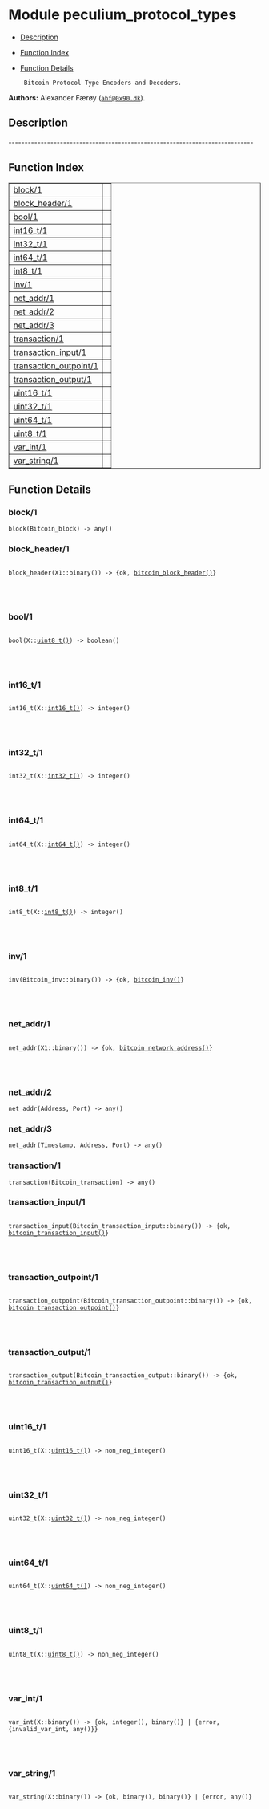 

# Module peculium_protocol_types #
* [Description](#description)
* [Function Index](#index)
* [Function Details](#functions)


       Bitcoin Protocol Type Encoders and Decoders.
__Authors:__ Alexander Færøy ([`ahf@0x90.dk`](mailto:ahf@0x90.dk)).
<a name="description"></a>

## Description ##
   ----------------------------------------------------------------------------<a name="index"></a>

## Function Index ##


<table width="100%" border="1" cellspacing="0" cellpadding="2" summary="function index"><tr><td valign="top"><a href="#block-1">block/1</a></td><td></td></tr><tr><td valign="top"><a href="#block_header-1">block_header/1</a></td><td></td></tr><tr><td valign="top"><a href="#bool-1">bool/1</a></td><td></td></tr><tr><td valign="top"><a href="#int16_t-1">int16_t/1</a></td><td></td></tr><tr><td valign="top"><a href="#int32_t-1">int32_t/1</a></td><td></td></tr><tr><td valign="top"><a href="#int64_t-1">int64_t/1</a></td><td></td></tr><tr><td valign="top"><a href="#int8_t-1">int8_t/1</a></td><td></td></tr><tr><td valign="top"><a href="#inv-1">inv/1</a></td><td></td></tr><tr><td valign="top"><a href="#net_addr-1">net_addr/1</a></td><td></td></tr><tr><td valign="top"><a href="#net_addr-2">net_addr/2</a></td><td></td></tr><tr><td valign="top"><a href="#net_addr-3">net_addr/3</a></td><td></td></tr><tr><td valign="top"><a href="#transaction-1">transaction/1</a></td><td></td></tr><tr><td valign="top"><a href="#transaction_input-1">transaction_input/1</a></td><td></td></tr><tr><td valign="top"><a href="#transaction_outpoint-1">transaction_outpoint/1</a></td><td></td></tr><tr><td valign="top"><a href="#transaction_output-1">transaction_output/1</a></td><td></td></tr><tr><td valign="top"><a href="#uint16_t-1">uint16_t/1</a></td><td></td></tr><tr><td valign="top"><a href="#uint32_t-1">uint32_t/1</a></td><td></td></tr><tr><td valign="top"><a href="#uint64_t-1">uint64_t/1</a></td><td></td></tr><tr><td valign="top"><a href="#uint8_t-1">uint8_t/1</a></td><td></td></tr><tr><td valign="top"><a href="#var_int-1">var_int/1</a></td><td></td></tr><tr><td valign="top"><a href="#var_string-1">var_string/1</a></td><td></td></tr></table>


<a name="functions"></a>

## Function Details ##

<a name="block-1"></a>

### block/1 ###

`block(Bitcoin_block) -> any()`


<a name="block_header-1"></a>

### block_header/1 ###


<pre><code>
block_header(X1::binary()) -&gt; {ok, <a href="#type-bitcoin_block_header">bitcoin_block_header()</a>}
</code></pre>

<br></br>



<a name="bool-1"></a>

### bool/1 ###


<pre><code>
bool(X::<a href="#type-uint8_t">uint8_t()</a>) -&gt; boolean()
</code></pre>

<br></br>



<a name="int16_t-1"></a>

### int16_t/1 ###


<pre><code>
int16_t(X::<a href="#type-int16_t">int16_t()</a>) -&gt; integer()
</code></pre>

<br></br>



<a name="int32_t-1"></a>

### int32_t/1 ###


<pre><code>
int32_t(X::<a href="#type-int32_t">int32_t()</a>) -&gt; integer()
</code></pre>

<br></br>



<a name="int64_t-1"></a>

### int64_t/1 ###


<pre><code>
int64_t(X::<a href="#type-int64_t">int64_t()</a>) -&gt; integer()
</code></pre>

<br></br>



<a name="int8_t-1"></a>

### int8_t/1 ###


<pre><code>
int8_t(X::<a href="#type-int8_t">int8_t()</a>) -&gt; integer()
</code></pre>

<br></br>



<a name="inv-1"></a>

### inv/1 ###


<pre><code>
inv(Bitcoin_inv::binary()) -&gt; {ok, <a href="#type-bitcoin_inv">bitcoin_inv()</a>}
</code></pre>

<br></br>



<a name="net_addr-1"></a>

### net_addr/1 ###


<pre><code>
net_addr(X1::binary()) -&gt; {ok, <a href="#type-bitcoin_network_address">bitcoin_network_address()</a>}
</code></pre>

<br></br>



<a name="net_addr-2"></a>

### net_addr/2 ###

`net_addr(Address, Port) -> any()`


<a name="net_addr-3"></a>

### net_addr/3 ###

`net_addr(Timestamp, Address, Port) -> any()`


<a name="transaction-1"></a>

### transaction/1 ###

`transaction(Bitcoin_transaction) -> any()`


<a name="transaction_input-1"></a>

### transaction_input/1 ###


<pre><code>
transaction_input(Bitcoin_transaction_input::binary()) -&gt; {ok, <a href="#type-bitcoin_transaction_input">bitcoin_transaction_input()</a>}
</code></pre>

<br></br>



<a name="transaction_outpoint-1"></a>

### transaction_outpoint/1 ###


<pre><code>
transaction_outpoint(Bitcoin_transaction_outpoint::binary()) -&gt; {ok, <a href="#type-bitcoin_transaction_outpoint">bitcoin_transaction_outpoint()</a>}
</code></pre>

<br></br>



<a name="transaction_output-1"></a>

### transaction_output/1 ###


<pre><code>
transaction_output(Bitcoin_transaction_output::binary()) -&gt; {ok, <a href="#type-bitcoin_transaction_output">bitcoin_transaction_output()</a>}
</code></pre>

<br></br>



<a name="uint16_t-1"></a>

### uint16_t/1 ###


<pre><code>
uint16_t(X::<a href="#type-uint16_t">uint16_t()</a>) -&gt; non_neg_integer()
</code></pre>

<br></br>



<a name="uint32_t-1"></a>

### uint32_t/1 ###


<pre><code>
uint32_t(X::<a href="#type-uint32_t">uint32_t()</a>) -&gt; non_neg_integer()
</code></pre>

<br></br>



<a name="uint64_t-1"></a>

### uint64_t/1 ###


<pre><code>
uint64_t(X::<a href="#type-uint64_t">uint64_t()</a>) -&gt; non_neg_integer()
</code></pre>

<br></br>



<a name="uint8_t-1"></a>

### uint8_t/1 ###


<pre><code>
uint8_t(X::<a href="#type-uint8_t">uint8_t()</a>) -&gt; non_neg_integer()
</code></pre>

<br></br>



<a name="var_int-1"></a>

### var_int/1 ###


<pre><code>
var_int(X::binary()) -&gt; {ok, integer(), binary()} | {error, {invalid_var_int, any()}}
</code></pre>

<br></br>



<a name="var_string-1"></a>

### var_string/1 ###


<pre><code>
var_string(X::binary()) -&gt; {ok, binary(), binary()} | {error, any()}
</code></pre>

<br></br>



